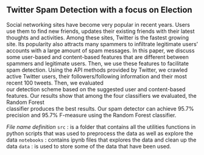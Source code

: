 ## Twitter Spam Detection with a focus on Election

Social networking sites have become very popular in recent years. Users  use  them  to  find  new  friends,  updates  their  existing  friends  with  their  latest  
thoughts and activities. Among these sites, Twitter is the fastest growing site. Its popularity  also  attracts  many  spammers  to  infiltrate  legitimate  users’  accounts  with a large amount of spam messages. In this paper, we discuss some user-based and content-based features that are different between spammers and legitimate users.  Then,  we  use  these  features  to  facilitate  spam  detection.  Using  the  API  methods provided by Twitter, we crawled active Twitter users, their followers/following  information  and  their  most  recent  100  tweets.  Then,  we  evaluated  
our detection scheme based on the suggested user and content-based features. Our results  show  that  among  the  four  classifiers  we  evaluated,  the  Random Forest  
classifier  produces  the  best  results.  Our  spam  detector  can  achieve  95.7%  precision and 95.7% F-measure using the Random Forest classifier.

*File name definition*
`src` : is a folder that contains all the utilities functions in python scripts that was used to preprocess the data as well as explore the data
`notebooks` : contains ipynb files that explores the data and clean up the data
`data` : is used to store some of the data that have been used.